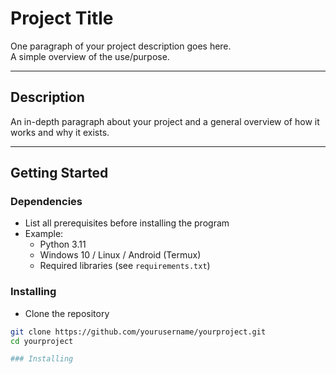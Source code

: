 # Project Title

One paragraph of your project description goes here.  
A simple overview of the use/purpose.

---

## Description

An in-depth paragraph about your project and a general overview of how it works and why it exists.

---

## Getting Started

### Dependencies

* List all prerequisites before installing the program  
* Example:  
  - Python 3.11  
  - Windows 10 / Linux / Android (Termux)  
  - Required libraries (see `requirements.txt`)  

### Installing

* Clone the repository
```bash
git clone https://github.com/yourusername/yourproject.git
cd yourproject

### Installing

